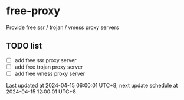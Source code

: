 
# free-proxy
Provide free ssr / trojan / vmess proxy servers


## TODO list
- [ ] add free ssr proxy server
- [ ] add free trojan proxy server
- [ ] add free vmess proxy server

Last updated at 2024-04-15 06:00:01 UTC+8, next update schedule at 2024-04-15 12:00:01 UTC+8

